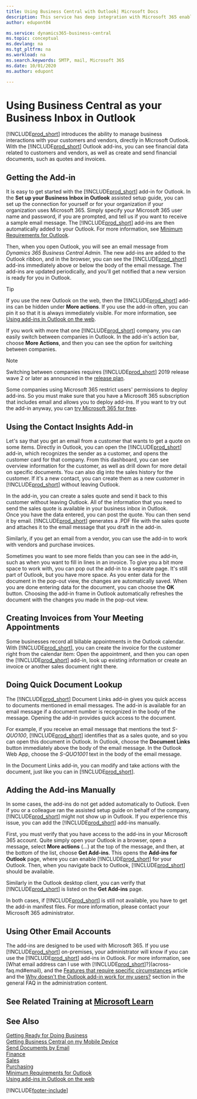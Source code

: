 ```yaml
---
title: Using Business Central with Outlook| Microsoft Docs
description: This service has deep integration with Microsoft 365 enabling you to manage all your business interactions and mail with customers and vendors directly in Outlook.
author: edupont04

ms.service: dynamics365-business-central
ms.topic: conceptual
ms.devlang: na
ms.tgt_pltfrm: na
ms.workload: na
ms.search.keywords: SMTP, mail, Microsoft 365
ms.date: 10/01/2020
ms.author: edupont

---
```

# Using Business Central as your Business Inbox in Outlook

[!INCLUDE[prod_short](includes/prod_short.md)] introduces the ability to manage business interactions with your customers and vendors, directly in Microsoft Outlook. With the [!INCLUDE[prod_short](includes/prod_short.md)] Outlook add-ins, you can see financial data related to customers and vendors, as well as create and send financial documents, such as quotes and invoices.  

## Getting the Add-in
It is easy to get started with the [!INCLUDE[prod_short](includes/prod_short.md)] add-in for Outlook. In the **Set up your Business Inbox in Outlook** assisted setup guide, you can set up the connection for yourself or for your organization if your organization uses Microsoft 365. Simply specify your Microsoft 365 user name and password, if you are prompted, and tell us if you want to receive a sample email message. The [!INCLUDE[prod_short](includes/prod_short.md)] add-ins are then automatically added to your Outlook. For more information, see [Minimum Requirements for Outlook](product-requirements.md#outlook).  

Then, when you open Outlook, you will see an email message from *Dynamics 365 Business Central Admin*. The new add-ins are added to the Outlook ribbon, and in the browser, you can see the [!INCLUDE[prod_short](includes/prod_short.md)] add-ins immediately above or below the body of the email message. The add-ins are updated periodically, and you'll get notified that a new version is ready for you in Outlook.  

> [!TIP]
> If you use the new Outlook on the web, then the [!INCLUDE[prod_short](includes/prod_short.md)] add-ins can be hidden under **More actions**. If you use the add-in often, you can pin it so that it is always immediately visible. For more information, see [Using add-ins in Outlook on the web](https://support.office.com/article/using-add-ins-in-outlook-on-the-web-8f2ce816-5df4-44a5-958c-f7f9d6dabdce?ns=OLWAO365B&version=16).  

If you work with more that one [!INCLUDE[prod_short](includes/prod_short.md)] company, you can easily switch between companies in Outlook. In the add-in's action bar, choose **More Actions**, and then you can see the option for switching between companies.  

<!--TEMP-->
> [!NOTE]
> Switching between companies requires [!INCLUDE[prod_short](includes/prod_short.md)] 2019 release wave 2 or later as announced in the [release plan](/dynamics365-release-plan/2019wave2/dynamics365-business-central/switch-between-companies-business-inbox-outlook).

Some companies using Microsoft 365 restrict users' permissions to deploy add-ins. So you must make sure that you have a Microsoft 365 subscription that includes email and allows you to deploy add-ins. If you want to try out the add-in anyway, you can [try Microsoft 365 for free](https://www.microsoft.com/microsoft-365/try).  

## Using the Contact Insights Add-in
Let's say that you get an email from a customer that wants to get a quote on some items. Directly in Outlook, you can open the [!INCLUDE[prod_short](includes/prod_short.md)] add-in, which recognizes the sender as a customer, and opens the customer card for that company. From this dashboard, you can see overview information for the customer, as well as drill down for more detail on specific documents. You can also dig into the sales history for the customer. If it's a new contact, you can create them as a new customer in [!INCLUDE[prod_short](includes/prod_short.md)] without leaving Outlook.  

In the add-in, you can create a sales quote and send it back to this customer without leaving Outlook. All of the information that you need to send the sales quote is available in your business inbox in Outlook.  
Once you have the data entered, you can post the quote. You can then send it by email. [!INCLUDE[prod_short](includes/prod_short.md)] generates a .PDF file with the sales quote and attaches it to the email message that you draft in the add-in.  

Similarly, if you get an email from a vendor, you can use the add-in to work with vendors and purchase invoices.  

Sometimes you want to see more fields than you can see in the add-in, such as when you want to fill in lines in an invoice. To give you a bit more space to work with, you can pop out the add-in to a separate page. It's still part of Outlook, but you have more space. As you enter data for the document in the pop-out view, the changes are automatically saved. When you are done entering data for the document, you can choose the **OK** button. Choosing the add-in frame in Outlook automatically refreshes the document with the changes you made in the pop-out view.  

## Creating Invoices from Your Meeting Appointments
Some businesses record all billable appointments in the Outlook calendar. With [!INCLUDE[prod_short](includes/prod_short.md)], you can create the invoice for the customer right from the calendar item: Open the appointment, and then you can open the [!INCLUDE[prod_short](includes/prod_short.md)] add-in, look up existing information or create an invoice or another sales document right there.  

## Doing Quick Document Lookup
The [!INCLUDE[prod_short](includes/prod_short.md)] Document Links add-in gives you quick access to documents mentioned in email messages. The add-in is available for an email message if a document number is recognized in the body of the message. Opening the add-in provides quick access to the document.  

For example, if you receive an email message that mentions the text *S-QUO100*, [!INCLUDE[prod_short](includes/prod_short.md)] identifies that as a sales quote, and so you can open this document in Outlook. In Outlook, choose the **Document Links** button immediately above the body of the email message. In the Outlook Web App, choose the *S-QUO1001* text in the body of the email message.  

In the Document Links add-in, you can modify and take actions with the document, just like you can in [!INCLUDE[prod_short](includes/prod_short.md)].

## Adding the Add-ins Manually
In some cases, the add-ins do not get added automatically to Outlook. Even if you or a colleague ran the assisted setup guide on behalf of the company, [!INCLUDE[prod_short](includes/prod_short.md)] might not show up in Outlook. If you experience this issue, you can add the [!INCLUDE[prod_short](includes/prod_short.md)] add-ins manually.  

First, you must verify that you have access to the add-ins in your Microsoft 365 account. Quite simply open your Outlook in a browser, open a message, select **More actions** (...) at the top of the message, and then, at the bottom of the list, choose **Get Add-ins**. This opens the **Add-ins for Outlook** page, where you can enable [!INCLUDE[prod_short](includes/prod_short.md)] for your Outlook. Then, when you navigate back to Outlook, [!INCLUDE[prod_short](includes/prod_short.md)] should be available.  

Similarly in the Outlook desktop client, you can verify that [!INCLUDE[prod_short](includes/prod_short.md)] is listed on the **Get Add-ins** page.  

In both cases, if [!INCLUDE[prod_short](includes/prod_short.md)] is still not available, you have to get the add-in manifest files. For more information, please contact your Microsoft 365 administrator.

## Using Other Email Accounts

The add-ins are designed to be used with Microsoft 365. If you use [!INCLUDE[prod_short](includes/prod_short.md)] on-premises, your administrator will know if you can use the [!INCLUDE[prod_short](includes/prod_short.md)] add-ins in Outlook. For more information, see [What email address can I use with [!INCLUDE[prod_short](includes/prod_short.md)]?](across-faq.md#email), and the [Features that require specific circumstances](/dynamics365/business-central/dev-itpro/features-not-implemented-on-premises#features-that-require-specific-circumstances?toc=/dynamics365/business-central/toc.json) article and the [Why doesn't the Outlook add-in work for my users?](/dynamics365/business-central/dev-itpro/faq#why-doesnt-the-outlook-add-in-work-for-my-users?toc=/dynamics365/business-central/toc.json) section in the general FAQ in the administration content.  

## See Related Training at [Microsoft Learn](/learn/modules/alternative-interfaces-dynamics-365-business-central/index)

## See Also

[Getting Ready for Doing Business](ui-get-ready-business.md)  
[Getting Business Central on my Mobile Device](install-mobile-app.md)  
[Send Documents by Email](ui-how-send-documents-email.md)  
[Finance](finance.md)  
[Sales](sales-manage-sales.md)  
[Purchasing](purchasing-manage-purchasing.md)  
[Minimum Requirements for Outlook](product-requirements.md#outlook)  
[Using add-ins in Outlook on the web](https://support.office.com/article/Using-Add-ins-in-Outlook-on-the-web-8f2ce816-5df4-44a5-958c-f7f9d6dabdce?appver=OWB150)  


[!INCLUDE[footer-include](includes/footer-banner.md)]